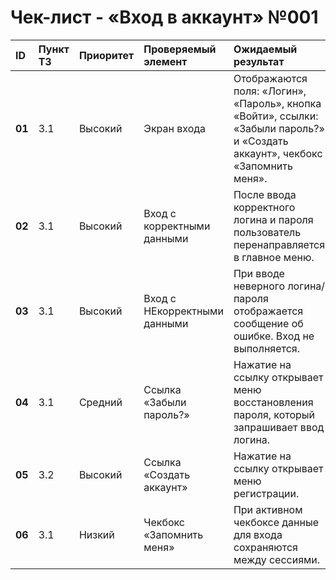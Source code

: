 # Чек-лист - «Вход в аккаунт» №001

| ID | Пункт ТЗ | Приоритет | Проверяемый элемент | Ожидаемый результат | Статус | Примечания |
|:--|:---------|:----------|:-------------------|:-------------------|:------|:-----------|
| **01** | 3.1 | Высокий | Экран входа | Отображаются поля: «Логин», «Пароль», кнопка «Войти», ссылки: «Забыли пароль?» и «Создать аккаунт», чекбокс «Запомнить меня». | | |
| **02** | 3.1 | Высокий | Вход с корректными данными | После ввода корректного логина и пароля пользователь перенаправляется в главное меню. | | |
| **03** | 3.1 | Высокий | Вход с НЕкорректными данными | При вводе неверного логина/пароля отображается сообщение об ошибке. Вход не выполняется. | | |
| **04** | 3.1 | Средний | Ссылка «Забыли пароль?» | Нажатие на ссылку открывает меню восстановления пароля, который запрашивает ввод логина. | | |
| **05** | 3.2 | Высокий | Ссылка «Создать аккаунт» | Нажатие на ссылку открывает меню регистрации. | | |
| **06** | 3.1 | Низкий | Чекбокс «Запомнить меня» | При активном чекбоксе данные для входа сохраняются между сессиями. | | |
